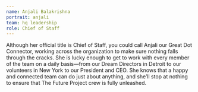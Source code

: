 ```yaml
---
name: Anjali Balakrishna
portrait: anjali
team: hq leadership
role: Chief of Staff
---
```


Although her official title is Chief of Staff, you could call Anjali our Great Dot Connector, working across the organization to make sure nothing falls through the cracks. She is lucky enough to get to work with every member of the team on a daily basis—from our Dream Directors in Detroit to our volunteers in New York to our President and CEO. She knows that a happy and connected team can do just about anything, and she’ll stop at nothing to ensure that The Future Project crew is fully unleashed.